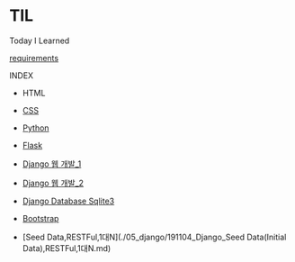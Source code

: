 # TIL
Today I Learned 

[requirements](./05_django/01_django_intro_2/requirements.txt)

INDEX

- HTML

- [CSS](./02_CSS/191022_CSS.md)

- [Python]()

- [Flask](./04_Flask/191023_Flask.md)

- [Django 웹 개발_1](./05_django/191028_Django.md)

- [Django 웹 개발_2](./05_django/191029_Django.md)

- [Django Database Sqlite3](./05_django/191030_Database.md)

- [Bootstrap](./02_CSS/191104_Django_Bootstrap.md)
- [Seed Data,RESTFul,1대N](./05_django/191104_Django_Seed Data(Initial Data),RESTFul,1대N.md)